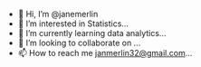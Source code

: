 - 👋 Hi, I’m @janemerlin
- 👀 I’m interested in Statistics...
- 🌱 I’m currently learning data analytics...
- 💞️ I’m looking to collaborate on ...
- 📫 How to reach me janmerlin32@gmail.com...

<!---
janemerlin/janemerlin is a ✨ special ✨ repository because its `README.md` (this file) appears on your GitHub profile.
You can click the Preview link to take a look at your changes.
--->
